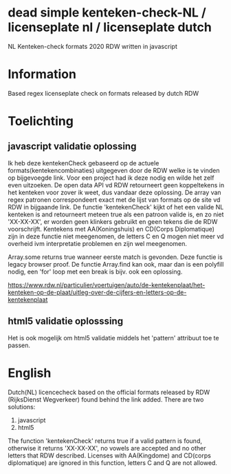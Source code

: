 # dead simple kenteken-check-NL / licenseplate nl / licenseplate dutch
NL Kenteken-check formats 2020 RDW written in javascript

# Information

Based regex licenseplate check on formats released by dutch RDW

# Toelichting

## javascript validatie oplossing

Ik heb deze kentekenCheck gebaseerd op de actuele formats(kentekencombinaties) uitgegeven door de RDW welke is te vinden op bijgevoegde link. Voor een project had ik deze nodig en wilde het zelf even uitzoeken. De open data API vd RDW 
retourneert geen koppeltekens in het kenteken voor zover ik weet, dus vandaar deze oplossing.
De array van regex patronen correspondeert exact met de lijst van formats op de site vd RDW in bijgaande link.
De functie 'kentekenCheck' kijkt of het een valide NL kenteken is and retourneert meteen true als een patroon valide is, en zo niet 'XX-XX-XX', er worden geen klinkers gebruikt en geen tekens die de RDW voorschrijft. Kentekens met AA(Koningshuis) en CD(Corps Diplomatique) zijn in deze functie niet meegenomen, de letters C en Q mogen niet meer vd overheid ivm interpretatie problemen en zijn wel meegenomen.

Array.some returns true wanneer eerste match is gevonden. Deze functie is legacy browser proof.
De functie Array.find kan ook, maar dan is een polyfill nodig, een 'for' loop met een break is bijv. ook een oplossing. 

https://www.rdw.nl/particulier/voertuigen/auto/de-kentekenplaat/het-kenteken-op-de-plaat/uitleg-over-de-cijfers-en-letters-op-de-kentekenplaat

## html5 validatie oplosssing

Het is ook mogelijk om html5 validatie middels het 'pattern' attribuut toe te passen.




# English

Dutch(NL) licencecheck based on the official formats released by RDW (RijksDienst Wegverkeer) found behind the link added.
There are two solutions:

1. javascript
2. html5

The function 'kentekenCheck' returns true if a valid pattern is found, otherwise it returns 'XX-XX-XX', no vowels are accepted and no other letters that RDW described. Licenses with AA(Kingdome) and CD(corps diplomatique) are ignored in this function, letters C and Q are not allowed.
